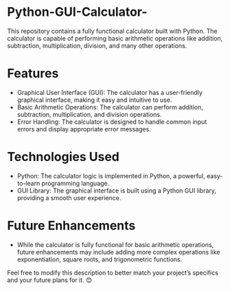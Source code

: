 # Python-GUI-Calculator-
This repository contains a fully functional calculator built with Python. The calculator is capable of performing basic arithmetic operations like addition, subtraction, multiplication, division, and many other operations.
# Features
* Graphical User Interface (GUI): The calculator has a user-friendly graphical interface, making it easy and intuitive to use.
* Basic Arithmetic Operations: The calculator can perform addition, subtraction, multiplication, and division operations.
* Error Handling: The calculator is designed to handle common input errors and display appropriate error messages.
# Technologies Used
* Python: The calculator logic is implemented in Python, a powerful, easy-to-learn programming language.
* GUI Library: The graphical interface is built using a Python GUI library, providing a smooth user experience.
# Future Enhancements
* While the calculator is fully functional for basic arithmetic operations, future enhancements may include adding more complex operations like exponentiation, square roots, and trigonometric functions.

Feel free to modify this description to better match your project’s specifics and your future plans for it. 😊
